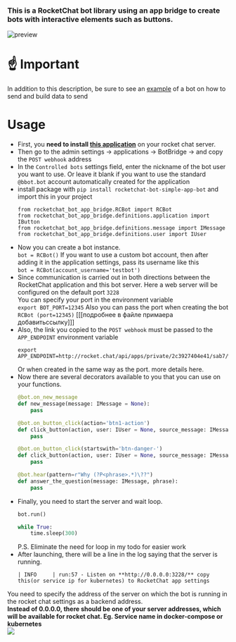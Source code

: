 ### This is a RocketChat bot library using an app bridge to create bots with interactive elements such as buttons.
![preview](https://i.imgur.com/zebkL5c.png)
# ☝ Important 
In addition to this description, be sure to see an [example](./example.py) of a bot on how to send and build data to send
# Usage
- First, you **need to install [this application](https://github.com/JargeZ/RocketChat.Apps.BotBridge)** on your rocket chat server.
- Then go to the admin settings -> applications -> BotBridge -> and copy the `POST webhook` address
- In the `Controlled bots` settings field, enter the nickname of the bot user you want to use. Or leave it blank if you want to use the standard `@bbot.bot` account automatically created for the application
- install package with `pip install rocketchat-bot-simple-app-bot` and import this in your project 
  ```
  from rocketchat_bot_app_bridge.RCBot import RCBot
  from rocketchat_bot_app_bridge.definitions.application import IButton
  from rocketchat_bot_app_bridge.definitions.message import IMessage
  from rocketchat_bot_app_bridge.definitions.user import IUser
  ```
- Now you can create a bot instance.\
  `bot = RCBot()`
  If you want to use a custom bot account, then after adding it in the application settings, pass its username like this\
  `bot = RCBot(account_username='testbot')`
- Since communication is carried out in both directions between the RocketChat application and this bot server. Here a web server will be configured on the default port `3228`\
  You can specify your port in the environment variable\
  `export BOT_PORT=12345`
  Also you can pass the port when creating the bot `RCBot (port=12345)` [[[подробнее в файле примаера добавитьссылку]]]
- Also, the link you copied to the `POST webhook` must be passed to the `APP_ENDPOINT` environment variable
  ```
  export APP_ENDPOINT=http://rocket.chat/api/apps/private/2c3927404e41/sab7/webhook
  ```
  Or when created in the same way as the port. more details here.
- Now there are several decorators available to you that you can use on your functions. 
  ```python
  @bot.on_new_message
  def new_message(message: IMessage = None):
      pass
  
  @bot.on_button_click(action='btn1-action')
  def click_button(action, user: IUser = None, source_message: IMessage = None):
      pass
  
  @bot.on_button_click(startswith='btn-danger-')
  def click_button(action, user: IUser = None, source_message: IMessage = None):
      pass
  
  @bot.hear(pattern=r"Why (?P<phrase>.*)\??")
  def answer_the_question(message: IMessage, phrase):
      pass
  ```
- Finally, you need to start the server and wait loop.
  ```python
  bot.run()

  while True:
      time.sleep(300)
  ```
  P.S. Eliminate the need for loop in my todo for easier work
- After launching, there will be a line in the log saying that the server is running.
  ```
  | INFO     | run:57 - Listen on **http://0.0.0.0:3228/** copy this(or service ip for kubernetes) to RocketChat app settings
  ```
You need to specify the address of the server on which the bot is running in the rocket chat settings as a backend address.\
  **Instead of 0.0.0.0, there should be one of your server addresses, which will be available for rocket chat. Eg. Service name in docker-compose or kubernetes**\
  ![](https://i.imgur.com/BI44RUy.png)